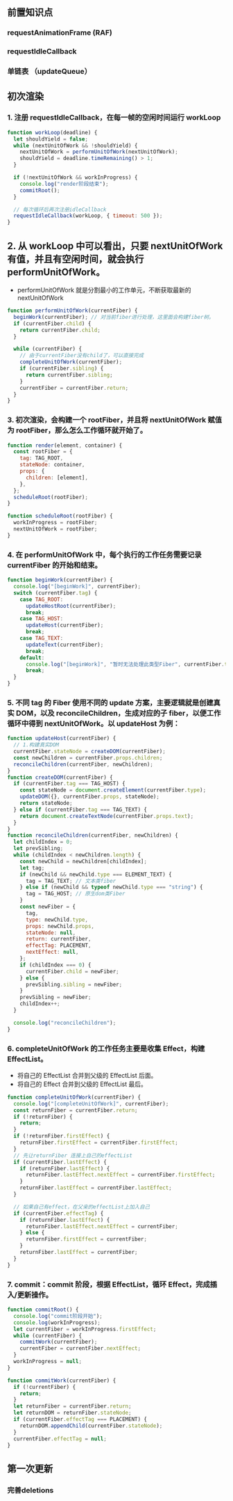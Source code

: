 ## 前置知识点

### requestAnimationFrame (RAF)

### requestIdleCallback

### 单链表 （updateQueue）

## 初次渲染

### 1. 注册 requestIdleCallback，在每一帧的空闲时间运行 workLoop

```javascript
function workLoop(deadline) {
  let shouldYield = false;
  while (nextUnitOfWork && !shouldYield) {
    nextUnitOfWork = performUnitOfWork(nextUnitOfWork);
    shouldYield = deadline.timeRemaining() > 1;
  }

  if (!nextUnitOfWork && workInProgress) {
    console.log("render阶段结束");
    commitRoot();
  }

  // 每次循环后再次注册idleCallback
  requestIdleCallback(workLoop, { timeout: 500 });
}
```

## 2. 从 workLoop 中可以看出，只要 nextUnitOfWork 有值，并且有空闲时间，就会执行 performUnitOfWork。

- performUnitOfWork 就是分割最小的工作单元，不断获取最新的 nextUnitOfWork

```javascript
function performUnitOfWork(currentFiber) {
  beginWork(currentFiber); // 对当前fiber进行处理，这里面会构建fiber树。
  if (currentFiber.child) {
    return currentFiber.child;
  }

  while (currentFiber) {
    // 由于currentFiber没有child了，可以直接完成
    completeUnitOfWork(currentFiber);
    if (currentFiber.sibling) {
      return currentFiber.sibling;
    }
    currentFiber = currentFiber.return;
  }
}
```

### 3. 初次渲染，会构建一个 rootFiber，并且将 nextUnitOfWork 赋值为 rootFiber，那么怎么工作循环就开始了。

```javascript
function render(element, container) {
  const rootFiber = {
    tag: TAG_ROOT,
    stateNode: container,
    props: {
      children: [element],
    },
  };
  scheduleRoot(rootFiber);
}

function scheduleRoot(rootFiber) {
  workInProgress = rootFiber;
  nextUnitOfWork = rootFiber;
}
```

### 4. 在 performUnitOfWork 中，每个执行的工作任务需要记录 currentFiber 的开始和结束。

```javascript
function beginWork(currentFiber) {
  console.log("[beginWork]", currentFiber);
  switch (currentFiber.tag) {
    case TAG_ROOT:
      updateHostRoot(currentFiber);
      break;
    case TAG_HOST:
      updateHost(currentFiber);
      break;
    case TAG_TEXT:
      updateText(currentFiber);
      break;
    default:
      console.log("[beginWork]", "暂时无法处理此类型Fiber", currentFiber.tag);
      break;
  }
}
```

### 5. 不同 tag 的 Fiber 使用不同的 update 方案，主要逻辑就是创建真实 DOM，以及 reconcileChildren，生成对应的子 fiber，以便工作循环中得到 nextUnitOfWork。以 updateHost 为例：

```javascript
function updateHost(currentFiber) {
  // 1.构建真实DOM
  currentFiber.stateNode = createDOM(currentFiber);
  const newChildren = currentFiber.props.children;
  reconcileChildren(currentFiber, newChildren);
}
function createDOM(currentFiber) {
  if (currentFiber.tag === TAG_HOST) {
    const stateNode = document.createElement(currentFiber.type);
    updateDOM({}, currentFiber.props, stateNode);
    return stateNode;
  } else if (currentFiber.tag === TAG_TEXT) {
    return document.createTextNode(currentFiber.props.text);
  }
}
function reconcileChildren(currentFiber, newChildren) {
  let childIndex = 0;
  let prevSibling;
  while (childIndex < newChildren.length) {
    const newChild = newChildren[childIndex];
    let tag;
    if (newChild && newChild.type === ELEMENT_TEXT) {
      tag = TAG_TEXT; // 文本类fiber
    } else if (newChild && typeof newChild.type === "string") {
      tag = TAG_HOST; // 原生dom类Fiber
    }
    const newFiber = {
      tag,
      type: newChild.type,
      props: newChild.props,
      stateNode: null,
      return: currentFiber,
      effectTag: PLACEMENT,
      nextEffect: null,
    };
    if (childIndex === 0) {
      currentFiber.child = newFiber;
    } else {
      prevSibling.sibling = newFiber;
    }
    prevSibling = newFiber;
    childIndex++;
  }

  console.log("reconcileChildren");
}
```

### 6. completeUnitOfWork 的工作任务主要是收集 Effect，构建 EffectList。

- 将自己的 EffectList 合并到父级的 EffectList 后面。
- 将自己的 Effect 合并到父级的 EffectList 最后。

```javascript
function completeUnitOfWork(currentFiber) {
  console.log("[completeUnitOfWork]", currentFiber);
  const returnFiber = currentFiber.return;
  if (!returnFiber) {
    return;
  }
  if (!returnFiber.firstEffect) {
    returnFiber.firstEffect = currentFiber.firstEffect;
  }
  // 先让returnFiber 连接上自己的effectList
  if (currentFiber.lastEffect) {
    if (returnFiber.lastEffect) {
      returnFiber.lastEffect.nextEffect = currentFiber.firstEffect;
    }
    returnFiber.lastEffect = currentFiber.lastEffect;
  }

  // 如果自己有effect，在父亲的effectList上加入自己
  if (currentFiber.effectTag) {
    if (returnFiber.lastEffect) {
      returnFiber.lastEffect.nextEffect = currentFiber;
    } else {
      returnFiber.firstEffect = currentFiber;
    }
    returnFiber.lastEffect = currentFiber;
  }
}
```

### 7. commit：commit 阶段，根据 EffectList，循环 Effect，完成插入/更新操作。

```javascript
function commitRoot() {
  console.log("commit阶段开始");
  console.log(workInProgress);
  let currentFiber = workInProgress.firstEffect;
  while (currentFiber) {
    commitWork(currentFiber);
    currentFiber = currentFiber.nextEffect;
  }
  workInProgress = null;
}

function commitWork(currentFiber) {
  if (!currentFiber) {
    return;
  }
  let returnFiber = currentFiber.return;
  let returnDOM = returnFiber.stateNode;
  if (currentFiber.effectTag === PLACEMENT) {
    returnDOM.appendChild(currentFiber.stateNode);
  }
  currentFiber.effectTag = null;
}
```

## 第一次更新
### 完善deletions
